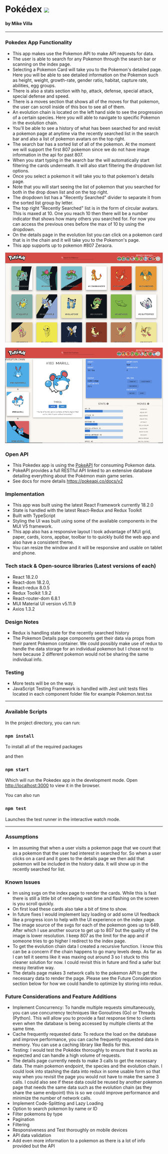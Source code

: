 # Pokédex <img src="https://user-images.githubusercontent.com/24237865/83422649-d1b1d980-a464-11ea-8c91-a24fdf89cd6b.png" align="center" width="12%"/>

#### by Mike Villa

* * *

###  Pokedex App Functionality
* This app makes use the Pokemon API to make API requests for data.
* The user is able to search for any Pokemon through the search bar or scanning on the index page.
* Selecting a Pokemon Card will take you to the Pokemon's detailed page. Here you will be able to see detailed information on the Pokemon such as height, weight, growth-rate, gender ratio, habitat, capture rate, abilities, egg groups.
* There is also a stats section with hp, attack, defense, special attack, special defense and speed. 
* There is a moves section that shows all of the moves for that pokemon, the user can scroll inside of this box to see all of them.
* An evolution chain is located on the left hand side to see the progression of a certain species. Here you will able to navigate to specific Pokemon in the evolution chain.
* You'll be able to see a history of what has been searched for and revisit a pokemon page at anytime via the recently searched list in the search bar and also a list of pokemon avatars on the top right.
* The search bar has a sorted list of all of the pokemon. At the moment we will support the first 807 pokemon since we do not have image information in the api for past 807.
* When you start typing in the search bar the will automatically start filtering the cards underneath. It will also start filtering the dropdown list options.
* Once you select a pokemon it will take  you to that pokemon's details page.
* Note that you will start seeing the list of pokemon that you searched for both in the drop down list and on the top right.
* The dropdown list has a "Recently Searched" divider to separate it from the sorted list group by letter. 
* The top right "Recently Searched" list is in the form of circular avatars. This is maxed at 10. One you reach 10 then there will be a number indicator that shows how many others you searched for. For now you can access the previous ones before the max of 10 by using the dropdown.
* On the details page in the evolution list you can click on a pokemon card that is in the chain and it will take you to the Pokemon's page.
* This app supports up to pokemon #807 Zeraora.

![Alt text](./public/img/pokemon_index_page.png?raw=true)

![Alt text](./public/img/183_details_page.png?raw=true)

### Open API

* This Pokedex app is using the [PokeAPI](https://pokeapi.co/) for consuming Pokemon data.<br>
* PokeAPI provides a full RESTful API linked to an extensive database detailing everything about the Pokémon main game series.
* See docs for more details https://pokeapi.co/docs/v2

### Implementation
* This app was built using the latest React Framework currently 18.2.0
* State is handled with the latest React-Redux and Redux Toolkit
* Built with TypeScript
* Styling the UI was built using some of the available components in the MUI V5 framework.
* This app also has a responsive layout I took advantage of MUI grid, paper, cards, icons, appbar, toolbar to to quickly build the web app  and also have a consistent theme.
* You can resize the window and it will be responsive and usable on tablet and phone.


### Tech stack & Open-source libraries (Latest versions of each)
* React 18.2.0
* React-dom 18.2.0,
* React-redux 8.0.5
* Redux Toolkit 1.9.2
* React-router-dom 6.8.1
* MUI Material UI version v5.11.9 
* Axios 1.3.2

### Design Notes
* Redux is handling state for the recently searched history
* The Pokemon Details page components get their data via props from their parent Pokemon container. We could possibly make use of redux to handle the data storage for an individual pokemon but I chose not to here because 2 different pokemon would not be sharing the same individual info.

### Testing
* More tests will be on the way.
* JavaScript Testing Framework is handled with Jest unit tests files located in each component folder file for example Pokemon.test.tsx

* * *

### Available Scripts

In the project directory, you can run:

### `npm install`

To install all of the required packages

and then

### `npm start`

Which will run the Pokedex app in the development mode.
Open [http://localhost:3000](http://localhost:3000) to view it in the browser.


You can also run

### `npm test`

Launches the test runner in the interactive watch mode.


* * *

### Assumptions

* Im assuming that when a user visits a pokemon page that we count that as a pokemon that the user had interest in searched for. So when a user clicks on a card and it goes to the details page we then add that pokemon will be included in the history data. It will show up in the recently searched for list.

### Known Issues
* Im using svgs on the index page to render the cards. While this is fast there is still a little bit of rendering wait time and flashing on the screen is you scroll quickly.
* On first load these cards also take a bit of time to show.
* In future fixes I would implement lazy loading or add some UI feedback like a progress icon to help with the UI experience on the index page.
* The image source of the svgs for each of the pokemon goes up to 649. After which I use another source to get up to 807 but the quality of the image is lower resolution. I keep 807 as the limit for the app and if someone tries to go higher I redirect to the index page.
* To get the evolution chain data I created a recursive function. I know this can be a concern if the chain happens to go many levels deep. As far as I can tell it seems like it was maxing out around 3 so I stuck to this cleaner solution for now. I could revisit this in future and find a safer but messy iterative way.
* The details page makes 3 network calls to the pokemon API to get the necessary data to render the page. Please see the Future Consideration section below for how we could handle to optimize by storing into redux.

### Future Considerations and Feature Additions

* Implement Concurrency: To handle multiple requests simultaneously, you can use concurrency techniques like Goroutines (Go) or Threads (Python). This will allow you to provide a fast response time to clients even when the database is being accessed by multiple clients at the same time.
* Cache frequently requested data: To reduce the load on the database and improve performance, you can cache frequently requested data in memory. You can use a caching library like Redis for this.
* Testing: I would test the Pokédex thoroughly to ensure that it works as expected and can handle a high volume of requests.
* The details page currently needs to make 3 calls to get the necessary data. The main pokemon endpoint, the species and the evolution chain. I could look into stashing the data into redux in some usable form so that way when you revisit the page you would not have to make the same 3 calls. I could also see if these data could be reused by another pokemon page that needs the same data such as the evolution chain (as they share the same endpoint) this is so we could improve performance and minimize the number of network calls.
* Implement Code-Splitting and Lazy Loading
* Option to search pokemon by name or ID
* Filter pokemons by type
* Pagination
* Filtering
* Responsiveness and Test thoroughly on mobile devices
* API data validation
* Add even more information to a pokemon as there is a lot of info provided but the API
